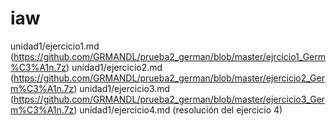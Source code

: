# iaw
unidad1/ejercicio1.md (https://github.com/GRMANDL/prueba2_german/blob/master/ejrcicio1_Germ%C3%A1n.7z)
unidad1/ejercicio2.md (https://github.com/GRMANDL/prueba2_german/blob/master/ejercicio2_Germ%C3%A1n.7z)
unidad1/ejercicio3.md (https://github.com/GRMANDL/prueba2_german/blob/master/ejercicio3_Germ%C3%A1n.7z)
unidad1/ejercicio4.md (resolución del ejercicio 4)
